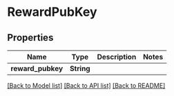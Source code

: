 # RewardPubKey

## Properties

Name | Type | Description | Notes
------------ | ------------- | ------------- | -------------
**reward_pubkey** | **String** |  | 

[[Back to Model list]](../README.md#documentation-for-models) [[Back to API list]](../README.md#documentation-for-api-endpoints) [[Back to README]](../README.md)


